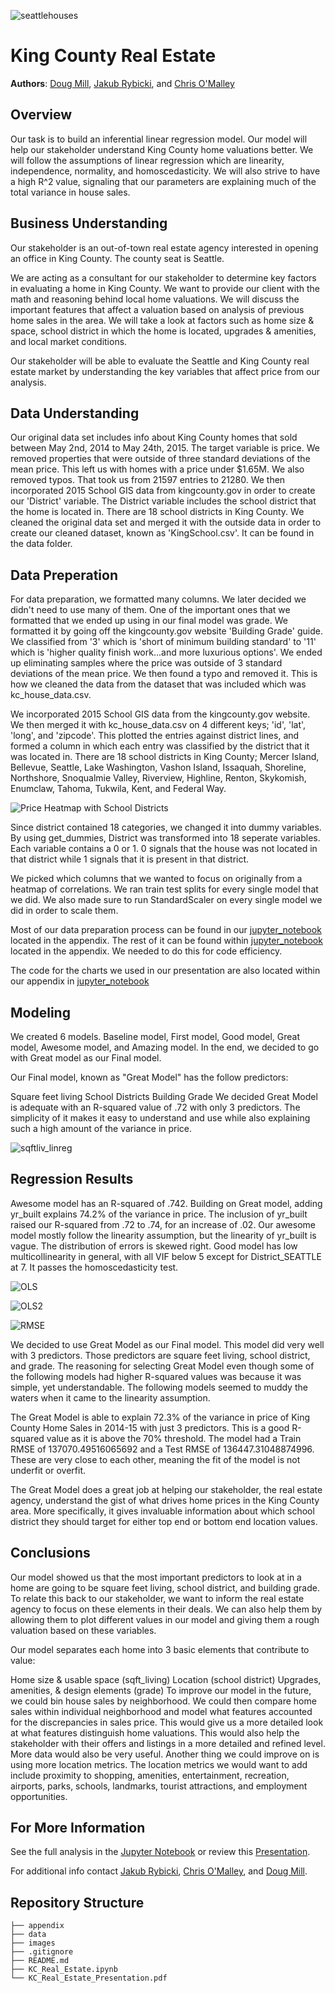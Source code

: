 ![seattlehouses](./images/seattlehouses.jpg)



# King County Real Estate

**Authors**: [Doug Mill](mailto:thedougmill@gmail.com), 
            [Jakub Rybicki](mailto:jakubry92b@gmail.com), and 
            [Chris O'Malley](mailto:chriso2672@gmail.com)
 
## Overview

Our task is to build an inferential linear regression model. Our model will help our stakeholder understand King County home valuations better. We will follow the assumptions of linear regression which are linearity, independence, normality, and homoscedasticity. We will also strive to have a high R^2 value, signaling that our parameters are explaining much of the total variance in house sales.

## Business Understanding

Our stakeholder is an out-of-town real estate agency interested in opening an office in King County. The county seat is Seattle.

We are acting as a consultant for our stakeholder to determine key factors in evaluating a home in King County. We want to provide our client with the math and reasoning behind local home valuations. We will discuss the important features that affect a valuation based on analysis of previous home sales in the area. We will take a look at factors such as home size & space, school district in which the home is located, upgrades & amenities, and local market conditions.

Our stakeholder will be able to evaluate the Seattle and King County real estate market by understanding the key variables that affect price from our analysis.

## Data Understanding

Our original data set includes info about King County homes that sold between May 2nd, 2014 to May 24th, 2015. The target variable is price. We removed properties that were outside of three standard deviations of the mean price. This left us with homes with a price under $1.65M. We also removed typos. That took us from 21597 entries to 21280. We then incorporated 2015 School GIS data from kingcounty.gov in order to create our 'District' variable. The District variable includes the school district that the home is located in. There are 18 school districts in King County. We cleaned the original data set and merged it with the outside data in order to create our cleaned dataset, known as 'KingSchool.csv'. It can be found in the data folder.

## Data Preperation

For data preparation, we formatted many columns. We later decided we didn't need to use many of them. One of the important ones that we formatted that we ended up using in our final model was grade. We formatted it by going off the kingcounty.gov website 'Building Grade' guide. We classified from '3' which is 'short of minimum building standard' to '11' which is 'higher quality finish work...and more luxurious options'. We ended up eliminating samples where the price was outside of 3 standard deviations of the mean price. We then found a typo and removed it. This is how we cleaned the data from the dataset that was included which was kc_house_data.csv.

We incorporated 2015 School GIS data from the kingcounty.gov website. We then merged it with kc_house_data.csv on 4 different keys; 'id', 'lat', 'long', and 'zipcode'. This plotted the entries against district lines, and formed a column in which each entry was classified by the district that it was located in. There are 18 school districts in King County; Mercer Island, Bellevue, Seattle, Lake Washington, Vashon Island, Issaquah, Shoreline, Northshore, Snoqualmie Valley, Riverview, Highline, Renton, Skykomish, Enumclaw, Tahoma, Tukwila, Kent, and Federal Way.

![Price Heatmap with School Districts](./images/Kings_HeatMap_SchoolZones.PNG)

Since district contained 18 categories, we changed it into dummy variables. By using get_dummies, District was transformed into 18 seperate variables. Each variable contains a 0 or 1. 0 signals that the house was not located in that district while 1 signals that it is present in that district.

We picked which columns that we wanted to focus on originally from a heatmap of correlations. We ran train test splits for every single model that we did. We also made sure to run StandardScaler on every single model we did in order to scale them.

Most of our data preparation process can be found in our [jupyter_notebook](/appendix/original_index_unabridged.ipynb) located in the appendix.
The rest of it can be found within [jupyter_notebook](/appendix/Chris_book.ipynb) located in the appendix. We needed to do this for code efficiency.

The code for the charts we used in our presentation are also located within our appendix in [jupyter_notebook](/appendix/original_index_unabridged.ipynb)

## Modeling

We created 6 models. Baseline model, First model, Good model, Great model, Awesome model, and Amazing model. In the end, we decided to go with Great model as our Final model.

Our Final model, known as "Great Model" has the follow predictors:

Square feet living
School Districts
Building Grade
We decided Great Model is adequate with an R-squared value of .72 with only 3 predictors. The simplicity of it makes it easy to understand and use while also explaining such a high amount of the variance in price.

![sqftliv_linreg](./images/sqftliv_linreg.png)

## Regression Results

Awesome model has an R-squared of .742. Building on Great model, adding yr_built explains 74.2% of the variance in price. The inclusion of yr_built raised our R-squared from .72 to .74, for an increase of .02. Our awesome model mostly follow the linearity assumption, but the linearity of yr_built is vague. The distribution of errors is skewed right. Good model has low multicollinearity in general, with all VIF below 5 except for District_SEATTLE at 7. It passes the homoscedasticity test.

![OLS](./images/OLS.png)

![OLS2](./images/OLS2.png)

![RMSE](./images/RMSE.png)

We decided to use Great Model as our Final model. This model did very well with 3 predictors. Those predictors are square feet living, school district, and grade. The reasoning for selecting Great Model even though some of the following models had higher R-squared values was because it was simple, yet understandable. The following models seemed to muddy the waters when it came to the linearity assumption.

The Great Model is able to explain 72.3% of the variance in price of King County Home Sales in 2014-15 with just 3 predictors. This is a good R-squared value as it is above the 70% threshold. The model had a Train RMSE of 137070.49516065692 and a Test RMSE of 136447.31048874996. These are very close to each other, meaning the fit of the model is not underfit or overfit.

The Great Model does a great job at helping our stakeholder, the real estate agency, understand the gist of what drives home prices in the King County area. More specifically, it gives invaluable information about which school district they should target for either top end or bottom end location values.

## Conclusions

Our model showed us that the most important predictors to look at in a home are going to be square feet living, school district, and building grade. To relate this back to our stakeholder, we want to inform the real estate agency to focus on these elements in their deals. We can also help them by allowing them to plot different values in our model and giving them a rough valuation based on these variables.

Our model separates each home into 3 basic elements that contribute to value:

Home size & usable space (sqft_living)
Location (school district)
Upgrades, amenities, & design elements (grade)
To improve our model in the future, we could bin house sales by neighborhood. We could then compare home sales within individual neighborhood and model what features accounted for the discrepancies in sales price. This would give us a more detailed look at what features distinguish home valuations. This would also help the stakeholder with their offers and listings in a more detailed and refined level. More data would also be very useful. Another thing we could improve on is using more location metrics. The location metrics we would want to add include proximity to shopping, amenities, entertainment, recreation, airports, parks, schools, landmarks, tourist attractions, and employment opportunities.

## For More Information

See the full analysis in the [Jupyter Notebook](./KC_Real_Estate.ipynb) or review this [Presentation](./KC_Real_Estate_Presentation.pdf).

For additional info contact [Jakub Rybicki](mailto:jakubry92b@gmail.com), [Chris O'Malley](mailto:chriso2672@gmail.com), and [Doug Mill](mailto:thedougmill@gmail.com).

## Repository Structure

```
├── appendix
├── data
├── images
├── .gitignore
├── README.md
├── KC_Real_Estate.ipynb
└── KC_Real_Estate_Presentation.pdf
